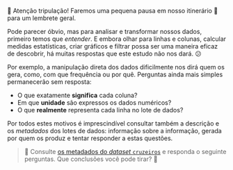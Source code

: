 :mega: Atenção tripulação! Faremos uma pequena pausa em nosso itinerário :ship: para um lembrete geral.

Pode parecer óbvio, mas para analisar e transformar nossos dados, primeiro temos que _entender_. E embora olhar para linhas e colunas, calcular medidas estatísticas, criar gráficos e filtrar possa ser uma maneira eficaz de descobrir, há muitas respostas que este estudo não nos dará. :confused:

Por exemplo, a manipulação direta dos dados dificilmente nos dirá quem os gera, como, com que frequência ou por quê. Perguntas ainda mais simples permanecerão sem resposta:

  * O que exatamente **significa** cada coluna?
  * Em que **unidade** são expressos os dados numéricos?
  * O que **realmente** representa cada linha no lote de dados?

Por todos estes motivos é imprescindível consultar também a descrição e os _metadados_ dos lotes de dados: informação sobre a informação, gerada por quem os produz e tentar responder a estas questões.

> :bookmark_tabs: Consulte [os metadados do _dataset_ `cruzeiros`](https://github.com/MumukiProject/mumuki-datasets-metadata-analise-de-dados-pt/blob/main/cruzeiros.md) e responda o seguinte perguntas. Que conclusões você pode tirar? :thinking:
